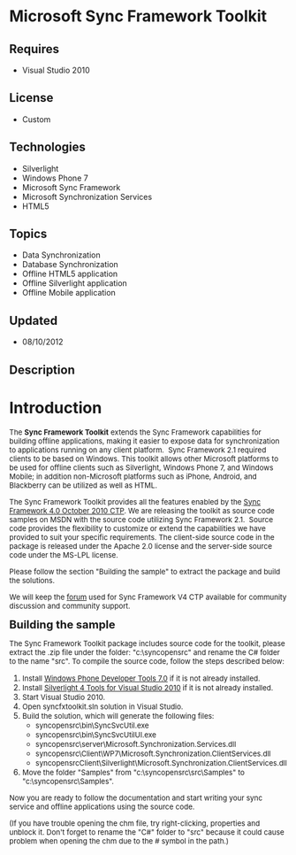 # Microsoft Sync Framework Toolkit
## Requires
- Visual Studio 2010
## License
- Custom
## Technologies
- Silverlight
- Windows Phone 7
- Microsoft Sync Framework
- Microsoft Synchronization Services
- HTML5
## Topics
- Data Synchronization
- Database Synchronization
- Offline HTML5 application
- Offline Silverlight application
- Offline Mobile application
## Updated
- 08/10/2012
## Description

<h1>Introduction</h1>
<p><span style="font-size:small">The <strong>Sync Framework Toolkit</strong> extends the Sync Framework capabilities for building offline applications, making it easier to expose data for synchronization to applications running on any client platform.&nbsp;
 Sync Framework 2.1 required clients to be based on Windows. This toolkit allows other Microsoft platforms to be used for offline clients such as Silverlight, Windows Phone 7, and Windows Mobile; in addition non-Microsoft platforms such as iPhone, Android,
 and Blackberry can be utilized as well as HTML.</span></p>
<p><span style="font-size:small">The Sync Framework Toolkit provides all the features enabled by the
<a href="http://blogs.msdn.com/b/sync/archive/2010/11/16/sync-framework-4-0-october-2010-ctp-refreshed-on-11-16.aspx">
Sync Framework 4.0 October 2010 CTP</a>. We are releasing the toolkit as source code samples on MSDN with the source code utilizing Sync Framework 2.1.&nbsp; Source code provides the flexibility to customize or extend the capabilities we have provided to suit
 your specific requirements. The client-side source code in the package is released under the Apache 2.0 license and the server-side source code under the MS-LPL license.</span></p>
<p><span style="font-size:small">Please follow the section &quot;Building the sample&quot; to extract the package and build the solutions.
</span></p>
<p><span style="font-size:small">We will keep the <a href="http://social.microsoft.com/Forums/en-US/synclab/threads">
f</a><a href="http://social.microsoft.com/Forums/en-US/synclab/threads">orum</a> used for Sync Framework V4 CTP available for community discussion and community support.</span></p>
<p><span style="font-size:20px; font-weight:bold">Building the sample</span></p>
<p class="introduction"><span style="font-size:small">The Sync Framework Toolkit package includes source code for the toolkit, please extract the .zip file under the folder: &quot;c:\syncopensrc&quot; and rename the C# folder to the name &quot;src&quot;. To compile the source
 code, follow the steps described below:<br>
</span></p>
<ol>
<li>
<div class="introduction"><span style="font-size:small">Install <a href="http://download.microsoft.com/download/1/7/7/177D6AF8-17FA-40E7-AB53-00B7CED31729/vm_web.exe">
Windows Phone Developer Tools 7.0</a> if it is not already installed.</span></div>
</li><li>
<div class="introduction"><span style="font-size:small">Install <a href="http://www.microsoft.com/download/en/details.aspx?id=18149">
Silverlight 4 Tools for Visual Studio 2010</a> if it is not already installed.</span></div>
</li><li>
<div class="introduction"><span style="font-size:small">Start <span class="ui">
Visual Studio 2010</span>.</span></div>
</li><li>
<div class="introduction"><span style="font-size:small">Open <span class="ui">
syncfxtoolkit.sln</span> solution in Visual Studio.</span></div>
</li><li>
<div class="introduction"><span style="font-size:small">Build the solution, which will generate the following files:</span></div>
<ul>
<li>
<div class="introduction"><span style="font-size:small">syncopensrc\bin\SyncSvcUtil.exe</span></div>
</li><li>
<div class="introduction"><span style="font-size:small">syncopensrc\bin\SyncSvcUtilUI.exe</span></div>
</li><li>
<div class="introduction"><span style="font-size:small">syncopensrc\server\Microsoft.Synchronization.Services.dll</span></div>
</li><li>
<div class="introduction"><span style="font-size:small">syncopensrc\Client\WP7\Microsoft.Synchronization.ClientServices.dll</span></div>
</li><li>
<div class="introduction"><span style="font-size:small">syncopensrcClient\Silverlight\Microsoft.Synchronization.ClientServices.dll</span></div>
</li></ul>
</li><li>
<div class="introduction"><span style="font-size:small">Move the folder &quot;Samples&quot; from &quot;c:\syncopensrc\src\Samples&quot; to &quot;c:\syncopensrc\Samples&quot;.</span></div>
</li></ol>
<p><span style="font-size:small">Now you are ready to follow the documentation and start writing your sync service and offline applications using the source code.
</span></p>
<p><span style="font-size:small">(If you have trouble opening the chm file, try r</span><span style="font-size:small">ight-clicking, properties and unblock it. Don't forget to rename the &quot;C#&quot; folder to &quot;src&quot; because it could cause problem when opening the chm
 due to the # symbol in the path.)</span></p>
